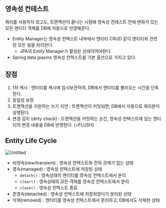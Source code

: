 ## 영속성 컨테스트
쿼리를 사용하지 않고도, 트랜잭션이 끝나는 시점에 영속성 컨테스트 안에 변화가 있는 모든 엔티티 객체를 DB에 자동으로 반영해준다.
* Entity Manager는 영속성 컨텍스트 내부에서 엔티티 CRUD 같이 엔티티와 관련된 모든 일을 처리한다.
  * JPA의 Entity Manager가 활성된 상태이어야한다.
* Spring data jpasms 영속성 컨텍스트를 기본 옵션으로 가지고 있다.

## 장점
1. 1차 캐시 : 엔터티를 캐시에 임시보관하여, DB에서 엔티티를 불러오는 시간을 단축한다.
2. 동일성 보장
3. 트랜잭션을 지원하는 쓰기 지연 : 트랜잭션이 커밋되면, DB에서 자동으로 쿼리문이 실행된다.
4. 변경 감지 (dirty check) : 트랜잭션을 커밋하는 순간, 영속성 컨텍스트에 있는 엔티티의 변경 내용을 DB에 반영한다. (=FLUSH)

## Entity Life Cycle
![Untitled](https://s3-us-west-2.amazonaws.com/secure.notion-static.com/6f7c7d94-2077-4bed-be72-b35a19aed2e6/Untitled.png)
* 비영속(new/transient) : 영속성 컨텍스트와 전혀 관계가 없는 상태
* 영속(managed) : 영속성 컨텍스트에 저장된 상태
  * `detach()` : 영속상태의 엔티티를 영속성 컨텍스트에서 분리
  * `clear()` : 영속상태의 모든 객체를 영속성 컨텍스트에서 분리
  * `close()` : 영속성 컨텍스트 종료
* 준영속(detached) : 영속성 컨텍스트에 저장되었다가 분리된 상태
* 삭제(removed) : 엔티티를 영속성 컨텍스트에서 분리하고, DB에서도 삭제한 상태

  

